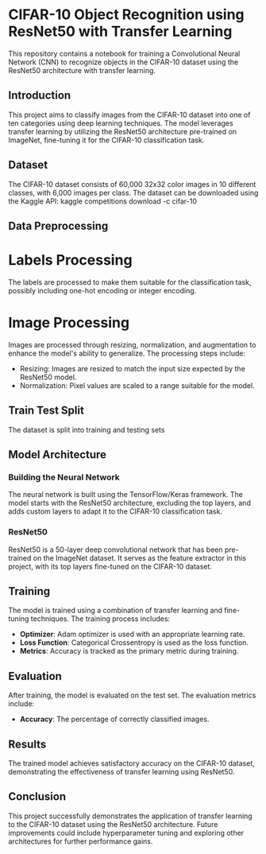 # CIFAR-10 Object Recognition using ResNet50 with Transfer Learning

This repository contains a notebook for training a Convolutional Neural Network (CNN) to recognize objects in the CIFAR-10 dataset using the ResNet50 architecture with transfer learning.


## Introduction

This project aims to classify images from the CIFAR-10 dataset into one of ten categories using deep learning techniques. The model leverages transfer learning by utilizing the ResNet50 architecture pre-trained on ImageNet, fine-tuning it for the CIFAR-10 classification task.

## Dataset

The CIFAR-10 dataset consists of 60,000 32x32 color images in 10 different classes, with 6,000 images per class. The dataset can be downloaded using the Kaggle API: kaggle competitions download -c cifar-10

## Data Preprocessing
# Labels Processing

The labels are processed to make them suitable for the classification task, possibly including one-hot encoding or integer encoding.

# Image Processing

Images are processed through resizing, normalization, and augmentation to enhance the model's ability to generalize. The processing steps include:

- Resizing: Images are resized to match the input size expected by the ResNet50 model.
- Normalization: Pixel values are scaled to a range suitable for the model.

## Train Test Split

The dataset is split into training and testing sets

## Model Architecture

### Building the Neural Network

The neural network is built using the TensorFlow/Keras framework. The model starts with the ResNet50 architecture, excluding the top layers, and adds custom layers to adapt it to the CIFAR-10 classification task.

### ResNet50

ResNet50 is a 50-layer deep convolutional network that has been pre-trained on the ImageNet dataset. It serves as the feature extractor in this project, with its top layers fine-tuned on the CIFAR-10 dataset.

## Training

The model is trained using a combination of transfer learning and fine-tuning techniques. The training process includes:

- **Optimizer**: Adam optimizer is used with an appropriate learning rate.
- **Loss Function**: Categorical Crossentropy is used as the loss function.
- **Metrics**: Accuracy is tracked as the primary metric during training.

## Evaluation

After training, the model is evaluated on the test set. The evaluation metrics include:

- **Accuracy**: The percentage of correctly classified images.

## Results

The trained model achieves satisfactory accuracy on the CIFAR-10 dataset, demonstrating the effectiveness of transfer learning using ResNet50.

## Conclusion

This project successfully demonstrates the application of transfer learning to the CIFAR-10 dataset using the ResNet50 architecture. Future improvements could include hyperparameter tuning and exploring other architectures for further performance gains.
